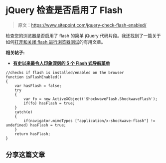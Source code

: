 # jQuery 检查是否启用了 Flash

> 原文：<https://www.sitepoint.com/jquery-check-flash-enabled/>

检查您的浏览器是否启用了 flash 的简单 jQuery 代码片段。我还找到了一篇关于如何[打开和关闭 flash 进行浏览器测试](http://blog.lroot.com/articles/techniques-to-easily-disable-flash-in-firefox-and-ie/)的有用文章。


**相关帖子:**

*   [**有史以来最令人印象深刻的 5 个 Flash 式导航菜单**](http://www.jquery4u.com/menus/5-impressive-flash-like-navigation-menus-time/)

```
//checks if flash is installed/enabled on the browser
function isFlashEnabled()
{
    var hasFlash = false;
    try
    {
        var fo = new ActiveXObject('ShockwaveFlash.ShockwaveFlash');
        if(fo) hasFlash = true;
    }
    catch(e)
    {
        if(navigator.mimeTypes ["application/x-shockwave-flash"] != undefined) hasFlash = true;
    }
    return hasFlash;
}
```

## 分享这篇文章
